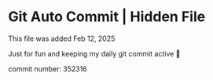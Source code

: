 # Git Auto Commit | Hidden File

This file was added Feb 12, 2025

Just for fun and keeping my daily git commit active 🤪

commit number: 352316
